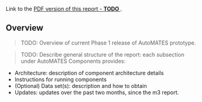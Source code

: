 Link to the [PDF version of this report - **TODO** ]().

## Overview

>TODO: Overview of current Phase 1 release of AutoMATES prototype.

>TODO: Describe general structure of the report: each subsection under AutoMATES Components provides:
>
- Architecture: description of component architecture details
- Instructions for running components
- (Optional) Data set(s): description and how to obtain
- Updates: updates over the past two months, since the m3 report.

